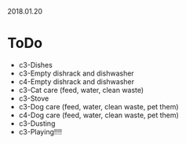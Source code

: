 2018.01.20
# ToDo
   * c3-Dishes
   * c3-Empty dishrack and dishwasher
   * c4-Empty dishrack and dishwasher
   * c3-Cat care (feed, water, clean waste)
   * c3-Stove
   * c3-Dog care (feed, water, clean waste, pet them)
   * c4-Dog care (feed, water, clean waste, pet them)
   * c3-Dusting
   * c3-Playing!!!!
